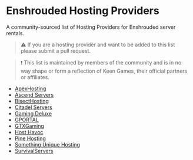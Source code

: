 # Enshrouded Hosting Providers
A community-sourced list of Hosting Providers for Enshrouded server rentals. 

> ⚠️ If you are a hosting provider and want to be added to this list please submit a pull request.

> ❗ This list is maintained by members of the community and is in no way shape or form a reflection of Keen Games, their official partners or affiliates. 

- [ApexHosting](https://www.apexminecrafthosting.com)
- [Ascend Servers](https://www.ascendservers.com)
- [BisectHosting](https://www.bisecthosting.com)
- [Citadel Servers](https://www.citadelservers.com)
- [Gaming Deluxe](https://www.gamingdeluxe.co.uk)
- [GPORTAL](https://www.g-portal.com)
- [GTXGaming](https://www.gtxgaming.co.uk)
- [Host Havoc](https://hosthavoc.com)
- [Pine Hosting](https://pinehosting.com)
- [Something Unique Hosting](https://suhosting.net)
- [SurvivalServers](https://www.survivalservers.com)

